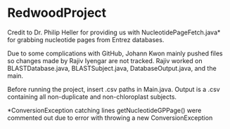 # RedwoodProject

Credit to Dr. Philip Heller for providing us with NucleotidePageFetch.java* for grabbing nucleotide pages from Entrez databases.

Due to some complications with GitHub, Johann Kwon mainly pushed files so changes made by Rajiv Iyengar are not tracked.
Rajiv worked on BLASTDatabase.java, BLASTSubject.java, DatabaseOutput.java, and the main.

Before running the project, insert .csv paths in Main.java. Output is a .csv containing all non-duplicate and non-chloroplast subjects.

*ConversionException catching lines getNucleotideGPPage() were commented out due to error with throwing a new ConversionException
